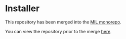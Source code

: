 # Installer
This repository has been merged into the [MIL monorepo](https://github.com/uf-mil/mil).

You can view the repository prior to the merge [here](https://github.com/uf-mil/installer/tree/ca6f934780f410b270fdd66643882052ccbc8395).

